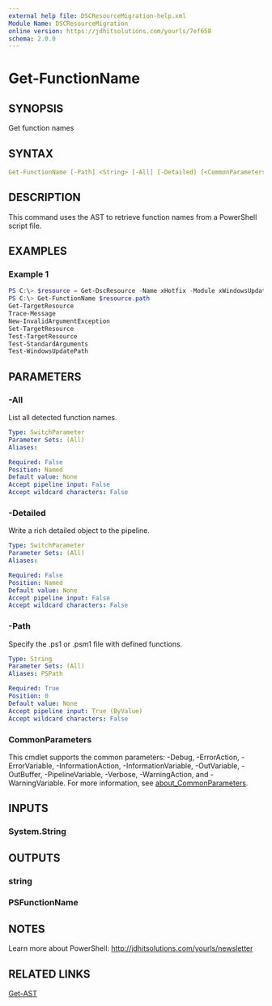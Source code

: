 ```yaml
---
external help file: DSCResourceMigration-help.xml
Module Name: DSCResourceMigration
online version: https://jdhitsolutions.com/yourls/7ef658
schema: 2.0.0
---
```


# Get-FunctionName

## SYNOPSIS

Get function names

## SYNTAX

```yaml
Get-FunctionName [-Path] <String> [-All] [-Detailed] [<CommonParameters>]
```

## DESCRIPTION

This command uses the AST to retrieve function names from a PowerShell script file.

## EXAMPLES

### Example 1

```powershell
PS C:\> $resource = Get-DscResource -Name xHotfix -Module xWindowsUpdate
PS C:\> Get-FunctionName $resource.path
Get-TargetResource
Trace-Message
New-InvalidArgumentException
Set-TargetResource
Test-TargetResource
Test-StandardArguments
Test-WindowsUpdatePath
```

## PARAMETERS

### -All

List all detected function names.

```yaml
Type: SwitchParameter
Parameter Sets: (All)
Aliases:

Required: False
Position: Named
Default value: None
Accept pipeline input: False
Accept wildcard characters: False
```

### -Detailed

Write a rich detailed object to the pipeline.

```yaml
Type: SwitchParameter
Parameter Sets: (All)
Aliases:

Required: False
Position: Named
Default value: None
Accept pipeline input: False
Accept wildcard characters: False
```

### -Path

Specify the .ps1 or .psm1 file with defined functions.

```yaml
Type: String
Parameter Sets: (All)
Aliases: PSPath

Required: True
Position: 0
Default value: None
Accept pipeline input: True (ByValue)
Accept wildcard characters: False
```

### CommonParameters

This cmdlet supports the common parameters: -Debug, -ErrorAction, -ErrorVariable, -InformationAction, -InformationVariable, -OutVariable, -OutBuffer, -PipelineVariable, -Verbose, -WarningAction, and -WarningVariable. For more information, see [about_CommonParameters](http://go.microsoft.com/fwlink/?LinkID=113216).

## INPUTS

### System.String

## OUTPUTS

### string

### PSFunctionName

## NOTES

Learn more about PowerShell: http://jdhitsolutions.com/yourls/newsletter

## RELATED LINKS

[Get-AST](Get-AST.md)

